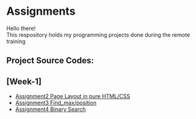 # Assignments
Hello there!\
This respository holds my programming projects done during the remote training

## Project Source Codes:
  ## [Week-1]
  * [Assignment2 Page Layout in pure HTML/CSS](https://github.com/eydiec/remote-assignments/tree/main/Week-1/assignment-2)
  * [Assignment3 Find_max/position](https://github.com/eydiec/remote-assignments/blob/main/Week-1/assignment-3.py)
  * [Assignment4 Binary Search](https://github.com/eydiec/remote-assignments/blob/main/Week-1/assignment-4.py)
